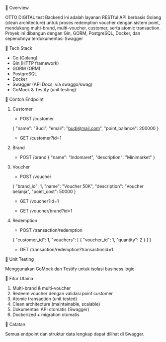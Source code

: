 🚀 Overview

OTTO DIGITAL test Backend ini adalah layanan RESTful API berbasis Golang (clean architecture) untuk proses redemption voucher dengan sistem point, mendukung multi-brand, multi-voucher, customer, serta atomic transaction. Proyek ini dibangun dengan Gin, GORM, PostgreSQL, Docker, dan sepenuhnya terdokumentasi Swagger

🧩 Tech Stack

- Go (Golang)
- Gin (HTTP framework)
- GORM (ORM)
- PostgreSQL
- Docker
- Swagger (API Docs, via swaggo/swag)
- GoMock & Testify (unit testing)

🔗 Contoh Endpoint

1. Customer

   - POST /customer

   {
   "name": "Budi",
   "email": "budi@mail.com",
   "point_balance": 200000
   }

   - GET /customer?id=1

2. Brand
   - POST /brand
     {
     "name": "Indomaret",
     "description": "Minimarket"
     }
3. Voucher

   - POST /voucher

   {
   "brand_id": 1,
   "name": "Voucher 50K",
   "description": "Voucher belanja",
   "point_cost": 50000
   }

   - GET /voucher?id=1

   - GET /voucher/brand?id=1

4. Redemption

   - POST /transaction/redemption

   {
   "customer_id": 1,
   "vouchers":
   [
   { "voucher_id": 1, "quantity": 2 }
   ]
   }

   - GET /transaction/redemption?transactionId=1

🧪 Unit Testing

Menggunakan GoMock dan Testify untuk isolasi business logic

🎯 Fitur Utama

1. Multi-brand & multi-voucher
2. Redeem voucher dengan validasi point customer
3. Atomic transaction (unit tested)
4. Clean architecture (maintainable, scalable)
5. Dokumentasi API otomatis (Swagger)
6. Dockerized + migration otomatis

📝 Catatan

Semua endpoint dan struktur data lengkap dapat dilihat di Swagger.
